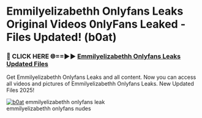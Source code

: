 # Emmilyelizabethh Onlyfans Leaks Original Videos 0nlyFans Leaked - Files Updated! (b0at)

<h3>🔴 CLICK HERE 🌐==►► <a href="https://tinyurl.com/2jnfzry5" rel="nofollow">Emmilyelizabethh Onlyfans Leaks Updated Files</a></h3>

Get Emmilyelizabethh Onlyfans Leaks and all content. Now you can access all videos and pictures of Emmilyelizabethh Onlyfans Leaks. New Updated Files 2025!

[![b0at](https://i.imgur.com/GyGTBgg.gif)](https://tinyurl.com/2jnfzry5)
emmilyelizabethh onlyfans leak<br>
emmilyelizabethh onlyfans nudes